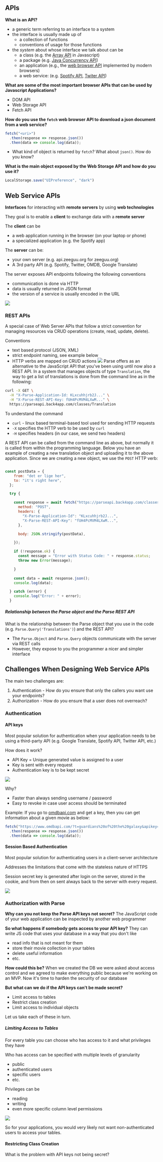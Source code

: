 ## APIs 

**What is an API?** 
- a generic term referring to an interface to a system
- the interface is usually made up of 
	- a collection of functions
	- conventions of usage for those functions
- the *system* about whose interface we talk about can be
	- a class (e.g. the [Array API](https://www.javascripture.com/Array) in Javascript)
	- a package (e.g. [Java Concurrency API](https://www.datasciencecentral.com/developing-multi-threaded-applications-with-java-concurrency-api))
	- an application (e.g., the [web browser API](https://developer.mozilla.org/en-US/docs/Web/API) implemented  by modern browsers)
	- a web service: (e.g. [Spotify API](https://developer.spotify.com/documentation/web-api), [Twiter API](https://developer.twitter.com/en/docs/twitter-api))


**What are some of the most important browser APIs that can be used by Javascript Applications?**
- DOM API
- Web Storage API
- Fetch API


**How do you use the `fetch` web browser API to download a json document from a web service?**
```js
fetch("<uri>")
  .then(response => response.json())
  .then(data => console.log(data));
```
- What kind of object is returned by `fetch`? What about `json()`. How do you know? 


**What is the main object exposed by the Web Storage API and how do you use it?**
```js
LocalStorage.save("UIPreference", "dark")
```


## Web Service APIs

**Interfaces** for interacting with **remote servers** by using **web technologies**

They goal is to enable a **client** to exchange data with a **remote server**

The **client** can be
- a web application running in the browser (on your laptop or phone)
- a specialized application (e.g. the Spotify app)

The **server** can be:
- your own server (e.g. api.zeeguu.org for zeeguu.org) 
- A 3rd party API (e.g. Spotify, Twitter, OMDB, Google Translate)

The server exposes API endpoints following the following conventions
- communication is done via HTTP 
- data is usually returned in JSON format
- the version of a service is usually encoded in the URL 


![](images/spotify-endpoints.png)
### REST APIs 

A special case of Web Server APIs that follow a strict convention for managing resources via CRUD operations (create, read, update, delete).

Conventions
- text based protocol (JSON, XML)
- strict endpoint naming, see example below
- HTTP verbs are mapped on CRUD actions
![](images/example-rest-api.png)
Parse offers as an alternative to the JavaScript API that you've been using until now also a REST API. In a system that manages objects of type `Translation`, the way to get a list of translations is done from the command line as in the following: 

```bash
curl -X GET \
  -H "X-Parse-Application-Id: KLxcuhhjrb2J..." \
  -H "X-Parse-REST-API-Key: fUH4PcMVM4LXwM..." \
  https://parseapi.back4app.com/classes/Translation
```

To understand the command 
- `curl` - linux based terminal-based tool used for sending HTTP requests 
- `-X` specifies the HTTP verb to be used by `curl`
- `-H` specifies headers (in our case, we send two headers)


A REST API can be called from the command line as above, but normally it is called from within the programming language. Below you have an example of creating a new translation object and uploading it to the above application. Since we are creating a new object, we use the `POST` HTTP verb:

```js

const postData = {
    from: "det er lige her",
    to: "it's right here",
  };

  try {

    const response = await fetch("https://parseapi.back4app.com/classes/Translation/", {
      method: "POST",
      headers: {
        "X-Parse-Application-Id": "KLxcuhhjrb2J...",
        "X-Parse-REST-API-Key": "fUH4PcMVM4LXwM...",
      },

      body: JSON.stringify(postData),

    });

    if (!response.ok) {
      const message = "Error with Status Code: " + response.status;
      throw new Error(message);

    }
    
    const data = await response.json();
    console.log(data);

  } catch (error) {
    console.log("Error: " + error);
  }
```



##### Relationship between the Parse object and the Parse REST API
What is the relationship between the Parse object that you use in the code (e.g. `Parse.Query('Translations')`)  and the REST API?
- The `Parse.Object` and `Parse.Query` objects communicate with the server via REST calls
- However, they expose to you the programmer a nicer and simpler interface



## Challenges When Designing Web Service APIs

The main two challenges are: 
1. Authentication - How do you ensure that only the callers you want use your endpoints?
2. Authorization - How do you ensure that a user does not overreach? 

### Authentication

#### API keys
Most popular solution for authentication when your application needs to be using a third-party API (e.g. Google Translate, Spotify API, Twitter API, etc.)

How does it work? 
- API Key = Unique generated value is assigned to a user
- Key is sent with every request 
- Authentication key is to be kept secret

![](images/API%20Key%20Authentication.png)

Why? 
- Faster than always sending username / password
- Easy to revoke in case user access should be terminated

Example: If you go to [omdbapi.com](omdbapi.com) and get a key, then you can get information about a given movie as below: 

```js
fetch("https://www.omdbapi.com/?t=guardians%20of%20the%20galaxy&apikey=955936f0")
  .then(response => response.json())
  .then(data => console.log(data));
```



#### Session Based Authentication
Most popular solution for authenticating users in a client-server architecture

Addresses the limitations that come with the stateless nature of HTTPS 

Session secret key is generated after login on the server, stored in the cookie, and from then on sent always back to the server with every request. 

![](images/session-based-auth.png)


### Authorization with Parse

**Why can you not keep the Parse API keys not secret?** 
The JavaScript code of your web application can be inspected by another web programmer 

**So what happens if somebody gets access to your API key?** 
They can write JS code that uses your database in a way that you don't like
- read info that is not meant for them
- store their movie collection in your tables
- delete useful information
- etc.

**How could this be?**
When we created the DB we were asked about access control and we agreed to make everything public because we're working on an MVP. Now it's time to harden the security of our database

**But what can we do if the API keys can't be made secret?** 
- Limit access to tables
- Restrict class creation
- Limit access to individual objects

Let us take each of these in turn.

##### Limiting Access to Tables

For every table you can choose who has access to it and what privileges they have

Who has access can be specified with multiple levels of granularity
- public
- authenticated users
- specific users 
- etc. 

Privileges can be 
- reading
- writing 
- even more specific column level permissions

![](images/class-level-permissions.png)

So for your applications, you would very likely not want non-authenticated users to access your tables. 


#### Restricting Class Creation







What is the problem with API keys not being secret? 








